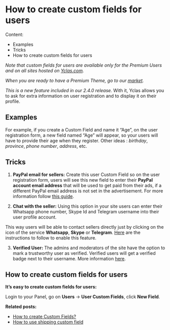 # How to create custom fields for users
Content:
-   Examples
-   Tricks
-   How to create custom fields for users

*Note that custom fields for users are available only for the Premium Users and on all sites hosted on  [Yclas.com](https://yclas.com/).* 

*When you are ready to have a Premium Theme, go to our  [market](https://selfhosted.yclas.com/).*

*This is a new feature included in our 2.4.0 release.* With it, Yclas allows you to ask for extra information on user registration and to display it on their profile.

## Examples

For example, if you create a Custom Field and name it “Age”, on the user registration form, a new field named “Age” will appear, so your users will have to provide their age when they register.
Other ideas :  _birthday_,  _province_,  _phone number_,  _address_,  etc.

## Tricks

1. **PayPal email for sellers:**  Create this user Custom Field so on the user registration form, users will see this new field to enter their  **PayPal account email address**  that will be used to get paid from their ads, if a different PayPal email address is not set in the advertisement. For more information follow  [this guide](Custom-fields-PayPal-email-for-users.md).
    
2. **Chat with the seller:**  Using this option in your site users can enter their Whatsapp phone number, Skype Id and Telegram username into their user profile account. 

This way users will be able to contact sellers directly just by clicking on the icon of the service  **Whatsapp**,  **Skype**  or  **Telegram**.  [Here](Users-chat-with-sellers.md)  are the instructions to follow to enable this feature.
    
3.  **Verified User:**  The admins and moderators of the site have the option to mark a trustworthy user as verified. Verified users will get a verified badge next to their username. More information  [here](Users-verified-user.md).
    

## How to create custom fields for users

**It’s easy to create custom fields for users:**

Login to your Panel, go on  **Users**  ->  **User Custom Fields**, click  **New Field**.



  
**Related posts:**

-   [How to create Custom Fields?](Custom-fields-create-custom-fields.md)
-   [How to use shipping custom field](Custom-fields-how-to-use-shipping-custom-field.md)
